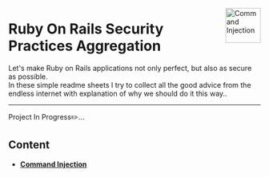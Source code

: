 <a href="command_injection.md"><img width="70" align="right" src="https://user-images.githubusercontent.com/35313265/127748442-24893a16-02f5-4d4f-8d49-73c53e1a50e2.png" title="Command Injection"/></a>

# Ruby On Rails Security Practices Aggregation

Let's make Ruby on Rails applications not only perfect, but also as secure as possible.<br/>
In these simple readme sheets I try to collect all the good advice from the endless internet with explanation of why we should do it this way..<hr/>
Project In Progress✏️...<br/>

## Content
- [**Command Injection**](command_injection.md)

